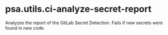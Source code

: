 # psa.utils.ci-analyze-secret-report

Analyzes the report of the GitLab Secret Detection. Fails if new secrets were found in new code.

